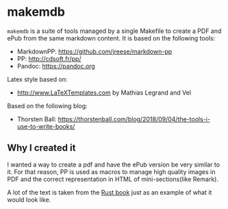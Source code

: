 # makemdb

`makemdb` is a suite of tools managed by a single Makefile to create a PDF and ePub
from the same markdown content. It is based on the following tools:

* MarkdownPP: https://github.com/jreese/markdown-pp
* PP: http://cdsoft.fr/pp/
* Pandoc: https://pandoc.org

Latex style based on:

* http://www.LaTeXTemplates.com by Mathias Legrand and Vel

Based on the following blog:

* Thorsten Ball: https://thorstenball.com/blog/2018/09/04/the-tools-i-use-to-write-books/

## Why I created it

I wanted a way to create a pdf and have the ePub version be very similar
to it. For that reason, PP is used as macros to manage high quality images
in PDF and the correct representation in HTML of mini-sections(like Remark).

A lot of the text is taken from the [Rust book](https://github.com/rust-lang/book) just
as an example of what it would look like.
